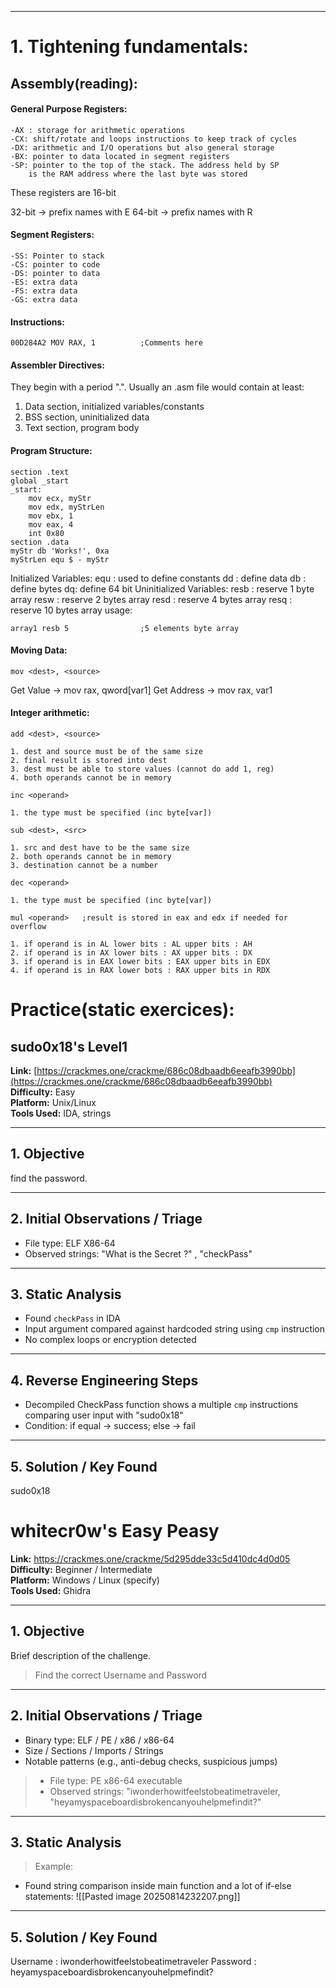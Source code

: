 
---
# 1. Tightening fundamentals:

## Assembly(reading):

#### General Purpose Registers:
	-AX : storage for arithmetic operations
	-CX: shift/rotate and loops instructions to keep track of cycles
	-DX: arithmetic and I/O operations but also general storage
	-BX: pointer to data located in segment registers
	-SP: pointer to the top of the stack. The address held by SP
		is the RAM address where the last byte was stored

These registers are 16-bit

32-bit  -> prefix names with E
64-bit  -> prefix names with R 

#### Segment Registers:
	-SS: Pointer to stack
	-CS: pointer to code
	-DS: pointer to data
	-ES: extra data
	-FS: extra data
	-GS: extra data

#### Instructions:

```
00D284A2 MOV RAX, 1          ;Comments here
```

#### Assembler Directives:

They begin with a period ".". Usually an .asm file would contain at least:
1. Data section, initialized variables/constants
2. BSS section, uninitialized data
3. Text section, program body

#### Program Structure:

```
section .text
global _start
_start:
	mov ecx, myStr
	mov edx, myStrLen
	mov ebx, 1
	mov eax, 4
	int 0x80
section .data
myStr db 'Works!', 0xa
myStrLen equ $ - myStr
```

Initialized Variables:
	equ : used to define constants
	dd : define data
	db : define bytes
	dq: define 64 bit
Uninitialized Variables:
	resb : reserve 1 byte array
	resw : reserve 2 bytes array
	resd : reserve 4 bytes array
	resq : reserve 10 bytes array
usage:

```
array1 resb 5                ;5 elements byte array
```

#### Moving Data:

```
mov <dest>, <source>
```

Get Value -> mov rax, qword[var1]
Get Address -> mov rax, var1

#### Integer arithmetic:

```
add <dest>, <source>
```

	1. dest and source must be of the same size
	2. final result is stored into dest
	3. dest must be able to store values (cannot do add 1, reg)
	4. both operands cannot be in memory 

```
inc <operand>
```

	1. the type must be specified (inc byte[var])

```
sub <dest>, <src>
```

	1. src and dest have to be the same size
	2. both operands cannot be in memory
	3. destination cannot be a number

```
dec <operand>
```

	1. the type must be specified (inc byte[var])

```
mul <operand>   ;result is stored in eax and edx if needed for overflow
```

	1. if operand is in AL lower bits : AL upper bits : AH
	2. if operand is in AX lower bits : AX upper bits : DX
	3. if operand is in EAX lower bits : EAX upper bits in EDX
	4. if operand is in RAX lower bots : RAX upper bits in RDX


# Practice(static exercices):

##  sudo0x18's Level1 
  
**Link:** [https://crackmes.one/crackme/686c08dbaadb6eeafb3990bb](https://crackmes.one/crackme/686c08dbaadb6eeafb3990bb)  
**Difficulty:** Easy  
**Platform:** Unix/Linux  
**Tools Used:** IDA, strings  

---

## 1. Objective

find the password.

---

## 2. Initial Observations / Triage

- File type: ELF X86-64
- Observed strings: "What is the Secret ?"  ,  "checkPass"

---

## 3. Static Analysis

- Found `checkPass` in IDA
- Input argument compared against hardcoded string using `cmp` instruction 
- No complex loops or encryption detected  

---

## 4. Reverse Engineering Steps

- Decompiled CheckPass function shows a multiple `cmp` instructions comparing user input with  "sudo0x18"  
- Condition: if equal → success; else → fail  

---

## 5. Solution / Key Found

sudo0x18

# whitecr0w's Easy Peasy


**Link:** https://crackmes.one/crackme/5d295dde33c5d410dc4d0d05
**Difficulty:** Beginner / Intermediate  
**Platform:** Windows / Linux (specify)  
**Tools Used:** Ghidra

---

## 1. Objective
Brief description of the challenge.

> Find the correct Username and Password

---

## 2. Initial Observations / Triage
- Binary type: ELF / PE / x86 / x86-64  
- Size / Sections / Imports / Strings  
- Notable patterns (e.g., anti-debug checks, suspicious jumps)  

>- File type: PE x86-64 executable  
>-  Observed strings: "iwonderhowitfeelstobeatimetraveler, "heyamyspaceboardisbrokencanyouhelpmefindit?"


---

## 3. Static Analysis

> Example:
- Found string comparison inside main function and a lot of if-else statements:
 ![[Pasted image 20250814232207.png]]


---

## 5. Solution / Key Found

Username : iwonderhowitfeelstobeatimetraveler
Password : heyamyspaceboardisbrokencanyouhelpmefindit?
